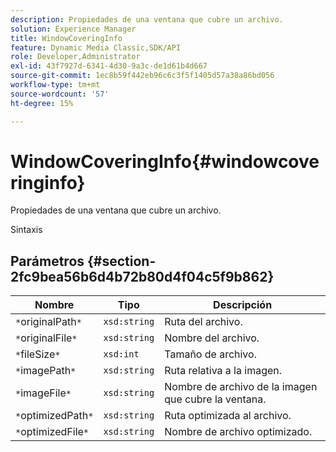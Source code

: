 ```yaml
---
description: Propiedades de una ventana que cubre un archivo.
solution: Experience Manager
title: WindowCoveringInfo
feature: Dynamic Media Classic,SDK/API
role: Developer,Administrator
exl-id: 43f7927d-6341-4d30-9a3c-de1d61b4d667
source-git-commit: 1ec8b59f442eb96c6c3f5f1405d57a38a86bd056
workflow-type: tm+mt
source-wordcount: '57'
ht-degree: 15%

---
```


# WindowCoveringInfo{#windowcoveringinfo}

Propiedades de una ventana que cubre un archivo.

Sintaxis

## Parámetros {#section-2fc9bea56b6d4b72b80d4f04c5f9b862}

| Nombre | Tipo | Descripción |
|---|---|---|
| `*`originalPath`*` | `xsd:string` | Ruta del archivo. |
| `*`originalFile`*` | `xsd:string` | Nombre del archivo. |
| `*`fileSize`*` | `xsd:int` | Tamaño de archivo. |
| `*`imagePath`*` | `xsd:string` | Ruta relativa a la imagen. |
| `*`imageFile`*` | `xsd:string` | Nombre de archivo de la imagen que cubre la ventana. |
| `*`optimizedPath`*` | `xsd:string` | Ruta optimizada al archivo. |
| `*`optimizedFile`*` | `xsd:string` | Nombre de archivo optimizado. |
